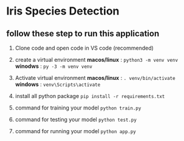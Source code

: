 # Iris Species Detection



## follow these step to run this application 
 
1. Clone code  and open code in VS code (recommended)
2. create a virtual environment 
   **macos/linux** : `python3 -m venv venv`
   **winodws** : `py -3 -m venv venv`
3. Activate virtual environment 
   **macos/linux** :  `. venv/bin/activate`
   **windows** : `venv\Scripts\activate`
   
4. install all python package 
   `pip install -r requirements.txt`
5. command for training your model
   `python train.py`
6. command for testing your model
   `python test.py`
7. command for running your model 
    `python app.py`
